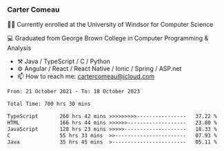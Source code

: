 ### Carter Comeau

🙋‍♂️ Currently enrolled at the University of Windsor for Computer Science

💻 Graduated from George Brown College in Computer Programming & Analysis

- ⚒️ Java / TypeScript / C / Python
- ⚙️ Angular / React / React Native / Ionic / Spring / ASP.net
- 📫 How to reach me: cartercomeau@icloud.com

<!--START_SECTION:waka-->

```txt
From: 21 October 2021 - To: 18 October 2023

Total Time: 700 hrs 30 mins

TypeScript       260 hrs 42 mins >>>>>>>>>----------------   37.22 %
HTML             166 hrs 44 mins >>>>>>-------------------   23.80 %
JavaScript       128 hrs 23 mins >>>>>--------------------   18.33 %
C                55 hrs 33 mins  >>-----------------------   07.93 %
Java             35 hrs 45 mins  >------------------------   05.11 %
```

<!--END_SECTION:waka-->
